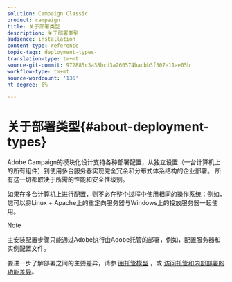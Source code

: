 ```yaml
---
solution: Campaign Classic
product: campaign
title: 关于部署类型
description: 关于部署类型
audience: installation
content-type: reference
topic-tags: deployment-types-
translation-type: tm+mt
source-git-commit: 972885c3a38bcd3a260574bacbb3f507e11ae05b
workflow-type: tm+mt
source-wordcount: '136'
ht-degree: 6%

---
```



# 关于部署类型{#about-deployment-types}

Adobe Campaign的模块化设计支持各种部署配置，从独立设置（一台计算机上的所有组件）到使用多台服务器实现完全冗余和分布式体系结构的企业部署。 所有这一切都取决于所需的性能和安全性级别。

如果在多台计算机上进行配置，则不必在整个过程中使用相同的操作系统：例如，您可以将Linux + Apache上的重定向服务器与Windows上的投放服务器一起使用。

>[!NOTE]
>
>主安装配置步骤只能通过Adobe执行由Adobe托管的部署，例如，配置服务器和实例配置文件。
>
>要进一步了解部署之间的主要差异，请参 [阅托管模型](../../installation/using/hosting-models.md) ，或 [访问托管和内部部署的功能差异](../../installation/using/capability-matrix.md)。

